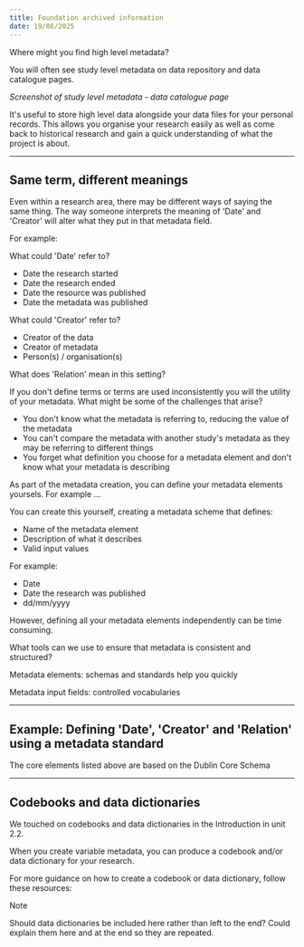 ```yaml
---
title: Foundation archived information 
date: 19/08/2025
---
```


Where might you find high level metadata?

You will often see study level metadata on data repository and data catalogue pages.

_Screenshot of study level metadata - data catalogue page_

It's useful to store high level data alongside your data files for your personal records. This allows you organise your research easily as well as come back to historical research and gain a quick understanding of what the project is about.

---

## Same term, different meanings 

Even within a research area, there may be different ways of saying the same thing. The way someone interprets the meaning of 'Date' and 'Creator' will alter what they put in that metadata field.

For example: 

What could 'Date' refer to?
- Date the research started
- Date the research ended
- Date the resource was published
- Date the metadata was published

What could 'Creator' refer to?
- Creator of the data
- Creator of metadata
- Person(s) / organisation(s)

What does 'Relation' mean in this setting?

If you don't define terms or terms are used inconsistently you will the utility of your metadata. 
What might be some of the challenges that arise?

- You don't know what the metadata is referring to, reducing the value of the metadata
- You can't compare the metadata with another study's metadata as they may be referring to different things
- You forget what definition you choose for a metadata element and don't know what your metadata is describing

As part of the metadata creation, you can define your metadata elements yoursels. For example ...

You can create this yourself, creating a metadata scheme that defines:
- Name of the metadata element
- Description of what it describes
- Valid input values

For example:
- Date
- Date the research was published
- dd/mm/yyyy

However, defining all your metadata elements independently can be time consuming. 

What tools can we use to ensure that metadata is consistent and structured?

Metadata elements: schemas and standards help you quickly 

Metadata input fields: controlled vocabularies  


---
## Example: Defining 'Date', 'Creator' and 'Relation' using a metadata standard

The core elements listed above are based on the Dublin Core Schema

---
## Codebooks and data dictionaries 

We touched on codebooks and data dictionaries in the Introduction in unit 2.2.

When you create variable metadata, you can produce a codebook and/or data dictionary for your research.

For more guidance on how to create a codebook or data dictionary, follow these resources:


>[!NOTE]
> Should data dictionaries be included here rather than left to the end? Could explain them here and at the end so they are repeated.
